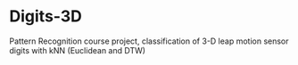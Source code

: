 # Digits-3D
Pattern Recognition course project, classification of 3-D leap motion sensor digits with kNN (Euclidean and DTW)
